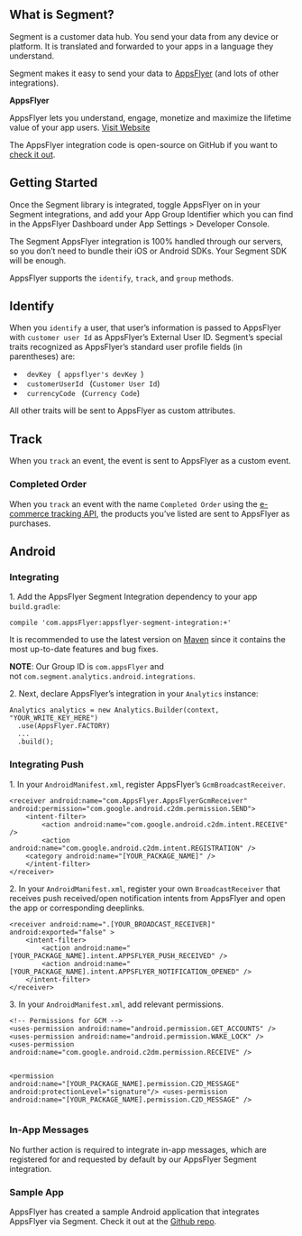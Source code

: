 <h2 class="CalloutBox-title"><span class="wysiwyg-font-size-large">What is Segment?</span></h2>
<p>Segment is a customer data hub. You send your data from any device or platform. It is translated and forwarded to your apps in a language they understand.</p>
<p>Segment makes it easy to send your data to <a href="http://appsflyer.com/?utm_source=segmentio&amp;utm_medium=docs&amp;utm_campaign=partners" target="_blank">AppsFlyer</a> (and lots of other integrations). 
<p><strong><span class="wysiwyg-font-size-large">AppsFlyer</span></strong></p>
<div>
<p>AppsFlyer lets you understand, engage, monetize and maximize the lifetime value of your app users. <a class="ArrowLink ArrowLink--caps" href="http://AppsFlyer.com/?utm_source=segmentio&amp;utm_medium=docs&amp;utm_campaign=partners" target="_blank">Visit Website</a></p>
</div>
<p>The AppsFlyer integration code is open-source on GitHub if you want to <a href="https://github.com/segmentio/integration-AppsFlyer" target="_blank">check it out</a>.</p>
<h2 id="getting-started" class="Permalink"><span class="wysiwyg-font-size-large">Getting Started</span></h2>
<p>Once the Segment library is integrated, toggle AppsFlyer on in your Segment integrations, and add your App Group Identifier which you can find in the AppsFlyer Dashboard under App Settings &gt; Developer Console.</p>
<p>The Segment AppsFlyer integration is 100% handled through our servers, so you don’t need to bundle their iOS or Android SDKs. Your Segment SDK will be enough.</p>
<p>AppsFlyer supports the <code>identify</code>, <code>track</code>, and <code>group</code> methods.</p>
<h2 id="identify" class="Permalink"><span class="wysiwyg-font-size-large">Identify</span></h2>
<p>When you <code>identify</code> a user, that user’s information is passed to AppsFlyer with <code>customer user Id</code> as AppsFlyer’s External User ID. Segment’s special traits recognized as AppsFlyer’s standard user profile fields (in parentheses) are:</p>
<ul>
<li><code> devKey </code> (<code> appsflyer's devKey </code>)</li>
<li><code> customerUserId </code> (<code>Customer User Id</code>)</li>
<li><code> currencyCode </code> (<code>Currency Code</code>)</li>
</ul>
<p>All other traits will be sent to AppsFlyer as custom attributes.</p>
<h2 id="track" class="Permalink"><span class="wysiwyg-font-size-large">Track</span></h2>
<p>When you <code>track</code> an event, the event is sent to AppsFlyer as a custom event.</p>
<h3 id="completed-order" class="Permalink"><span class="wysiwyg-font-size-large">Completed Order</span></h3>
<p>When you <code>track</code> an event with the name <code>Completed Order</code> using the <a href="https://segment.com/docs/spec/ecommerce" target="_blank">e-commerce tracking API</a>, the products you’ve listed are sent to AppsFlyer as purchases.</p>

<h2 id="android" class="Permalink">Android</h2>
<h3 id="integrating" class="Permalink">Integrating</h3>
<p>1. Add the AppsFlyer Segment Integration dependency to your app <code>build.gradle</code>:</p>
<pre><code>compile 'com.appsFlyer:appsflyer-segment-integration:+'
</code></pre>
<p>It is recommended to use the latest version on <a href="http://search.maven.org/#search%7Cga%7C1%7Ca%3A%AppsFlyer-segment-integration%22" target="_blank">Maven</a> since it contains the most up-to-date features and bug fixes.</p>
<p><strong>NOTE</strong>: Our Group ID is <code>com.appsFlyer</code> and not <code>com.segment.analytics.android.integrations</code>.</p>
<p>2. Next, declare AppsFlyer’s integration in your <code>Analytics</code> instance:</p>
<pre><code>Analytics analytics = new Analytics.Builder(context, "YOUR_WRITE_KEY_HERE")
  .use(AppsFlyer.FACTORY)
  ...
  .build();
</code></pre>
<h3 id="integrating-push" class="Permalink">Integrating Push</h3>
<p>1. In your <code>AndroidManifest.xml</code>, register AppsFlyer’s <code>GcmBroadcastReceiver</code>.</p>
<pre><code>&lt;receiver android:name="com.AppsFlyer.AppsFlyerGcmReceiver" android:permission="com.google.android.c2dm.permission.SEND"&gt;
    &lt;intent-filter&gt;
        &lt;action android:name="com.google.android.c2dm.intent.RECEIVE" /&gt;
        &lt;action android:name="com.google.android.c2dm.intent.REGISTRATION" /&gt;
    &lt;category android:name="[YOUR_PACKAGE_NAME]" /&gt;
    &lt;/intent-filter&gt;
&lt;/receiver&gt;
</code></pre>
<p>2. In your <code>AndroidManifest.xml</code>, register your own <code>BroadcastReceiver</code> that receives push received/open notification intents from AppsFlyer and open the app or corresponding deeplinks.</p>
<pre><code>&lt;receiver android:name=".[YOUR_BROADCAST_RECEIVER]" android:exported="false" &gt;
    &lt;intent-filter&gt;
        &lt;action android:name="[YOUR_PACKAGE_NAME].intent.APPSFLYER_PUSH_RECEIVED" /&gt;
        &lt;action android:name="[YOUR_PACKAGE_NAME].intent.APPSFLYER_NOTIFICATION_OPENED" /&gt;
    &lt;/intent-filter&gt;
&lt;/receiver&gt;
</code></pre>
<p>3. In your <code>AndroidManifest.xml</code>, add relevant permissions.</p>
<pre><code>&lt;!-- Permissions for GCM --&gt;
&lt;uses-permission android:name="android.permission.GET_ACCOUNTS" /&gt;
&lt;uses-permission android:name="android.permission.WAKE_LOCK" /&gt;
&lt;uses-permission android:name="com.google.android.c2dm.permission.RECEIVE" /&gt;

&lt;permission android:name="[YOUR_PACKAGE_NAME].permission.C2D_MESSAGE" android:protectionLevel="signature"/&gt;
&lt;uses-permission android:name="[YOUR_PACKAGE_NAME].permission.C2D_MESSAGE" /&gt;
</code></pre>

<h3 id="in-app-messages" class="Permalink">In-App Messages</h3>
<p>No further action is required to integrate in-app messages, which are registered for and requested by default by our AppsFlyer Segment integration.</p>
<h3 id="sample-app" class="Permalink">Sample App</h3>
<p>AppsFlyer has created a sample Android application that integrates AppsFlyer via Segment. Check it out at the <a href="https://github.com/AppsFlyerSDK/AppsFlyer-Segment-Integration.git" target="_blank">Github repo</a>.</p>
